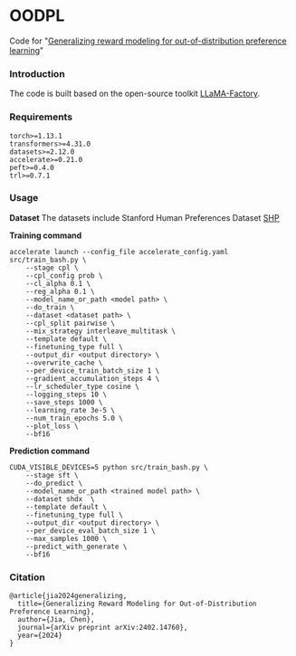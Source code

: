# OODPL
Code for "[Generalizing reward modeling for out-of-distribution preference learning](https://arxiv.org/abs/2402.14760)"


### Introduction
The code is built based on the open-source toolkit [LLaMA-Factory](https://github.com/hiyouga/LLaMA-Factory). 

### Requirements
```
torch>=1.13.1
transformers>=4.31.0
datasets>=2.12.0
accelerate>=0.21.0
peft>=0.4.0
trl>=0.7.1
```

### Usage
**Dataset**
The datasets include Stanford Human Preferences Dataset [SHP](https://huggingface.co/datasets/stanfordnlp/SHP) 

**Training command**
```
accelerate launch --config_file accelerate_config.yaml src/train_bash.py \
    --stage cpl \
    --cpl_config prob \
    --cl_alpha 0.1 \
    --reg_alpha 0.1 \
    --model_name_or_path <model path> \
    --do_train \
    --dataset <dataset path> \
    --cpl_split pairwise \
    --mix_strategy interleave_multitask \
    --template default \
    --finetuning_type full \
    --output_dir <output directory> \
    --overwrite_cache \
    --per_device_train_batch_size 1 \
    --gradient_accumulation_steps 4 \
    --lr_scheduler_type cosine \
    --logging_steps 10 \
    --save_steps 1000 \
    --learning_rate 3e-5 \
    --num_train_epochs 5.0 \
    --plot_loss \
    --bf16
```

**Prediction command**
```
CUDA_VISIBLE_DEVICES=5 python src/train_bash.py \
    --stage sft \
    --do_predict \
    --model_name_or_path <trained model path> \
    --dataset shdx  \
    --template default \
    --finetuning_type full \
    --output_dir <output directory> \
    --per_device_eval_batch_size 1 \
    --max_samples 1000 \
    --predict_with_generate \
    --bf16
```

### Citation
```
@article{jia2024generalizing,
  title={Generalizing Reward Modeling for Out-of-Distribution Preference Learning},
  author={Jia, Chen},
  journal={arXiv preprint arXiv:2402.14760},
  year={2024}
}
```
